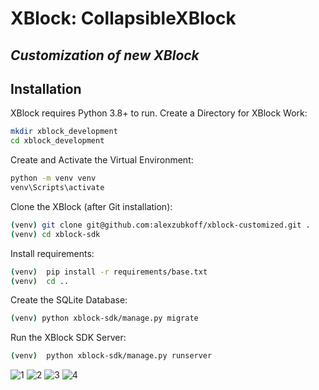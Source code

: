# XBlock: CollapsibleXBlock
## _Customization of new XBlock_


## Installation

XBlock requires Python 3.8+ to run.
Create a Directory for XBlock Work:
```sh
mkdir xblock_development
cd xblock_development
```
Create and Activate the Virtual Environment:
```sh
python -m venv venv
venv\Scripts\activate
```
Clone the XBlock (after Git installation):
```sh
(venv) git clone git@github.com:alexzubkoff/xblock-customized.git .
(venv) cd xblock-sdk
```
Install requirements:
```sh
(venv)  pip install -r requirements/base.txt
(venv)  cd ..
```
Create the SQLite Database:
```sh
(venv) python xblock-sdk/manage.py migrate
```
Run the XBlock SDK Server:
```sh
(venv)  python xblock-sdk/manage.py runserver
```

![1](https://user-images.githubusercontent.com/22620680/209990443-d5e4e1f1-eb5b-41a5-b542-bf8f2bd6b9c1.png)
![2](https://user-images.githubusercontent.com/22620680/209990445-0e321097-5744-4e24-a1e7-1c1860a83250.png)
![3](https://user-images.githubusercontent.com/22620680/209990447-cb1798fb-90bd-42e1-8bdf-c5756b0b400c.png)
![4](https://user-images.githubusercontent.com/22620680/209990448-63119972-d5ca-43e8-99d5-1f351ae49aa0.png)

